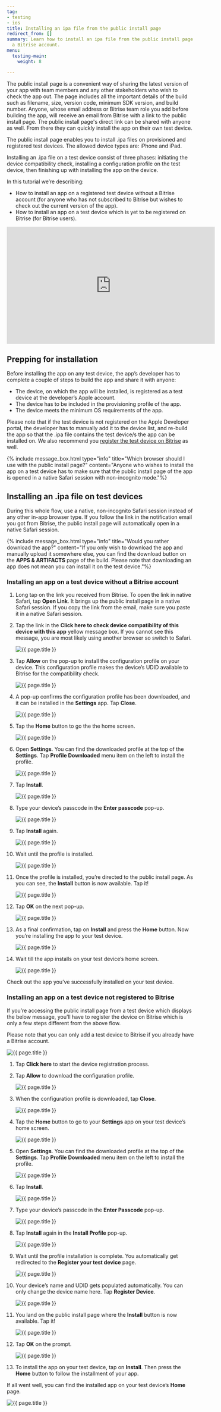 ```yaml
---
tag:
- testing
- ios
title: Installing an ipa file from the public install page
redirect_from: []
summary: Learn how to install an ipa file from the public install page with or without
  a Bitrise account.
menu:
  testing-main:
    weight: 8

---
```

The public install page is a convenient way of sharing the latest version of your app with team members and any other stakeholders who wish to check the app out. The page includes all the important details of the build such as filename, size, version code, minimum SDK version, and build number. Anyone, whose email address or Bitrise team role you add before building the app, will receive an email from Bitrise with a link to the public install page. The public install page's direct link can be shared with anyone as well. From there they can quickly install the app on their own test device.

The public install page enables you to install .ipa files on provisioned and registered test devices. The allowed device types are: iPhone and iPad.

Installing an .ipa file on a test device consist of three phases: initiating the device compatibility check, installing a configuration profile on the test device, then finishing up with installing the app on the device.

In this tutorial we’re describing:

* How to install an app on a registered test device without a Bitrise account (for anyone who has not subscribed to Bitrise but wishes to check out the current version of the app).
* How to install an app on a test device which is yet to be registered on Bitrise (for Bitrise users).

<div class="video"><iframe width="560" height="315" src="https://www.youtube.com/embed/cyHRJdJoP0E" frameborder="0" allow="accelerometer; autoplay; encrypted-media; gyroscope; picture-in-picture" allowfullscreen></iframe></div>

## Prepping for installation

Before installing the app on any test device, the app’s developer has to complete a couple of steps to build the app and share it with anyone:

* The device, on which the app will be installed, is registered as a test device at the developer’s Apple account.
* The device has to be included in the provisioning profile of the app.
* The device meets the minimum OS requirements of the app.

Please note that if the test device is not registered on the Apple Developer portal, the developer has to manually add it to the device list, and re-build the app so that the .ipa file contains the test device/s the app can be installed on. We also recommend you [register the test device on Bitrise](/testing/registering-a-test-device/) as well.

{% include message_box.html type="info" title="Which browser should I use with the public install page?" content="Anyone who wishes to install the app on a test device has to make sure that the public install page of the app is opened in a native Safari session with non-incognito mode."%}

## Installing an .ipa file on test devices

During this whole flow, use a native, non-incognito Safari session instead of any other in-app browser type. If you follow the link in the notification email you got from Bitrise, the public install page will automatically open in a native Safari session.

{% include message_box.html type="info" title="Would you rather download the app?" content="If you only wish to download the app and manually upload it somewhere else, you can find the download button on the **APPS & ARTIFACTS** page of the build. Please note that downloading an app does not mean you can install it on the test device."%}

### Installing an app on a test device without a Bitrise account

 1. Long tap on the link you received from Bitrise. To open the link in native Safari, tap **Open Link**. It brings up the public install page in a native Safari session. If you copy the link from the email, make sure you paste it in a native Safari session.
 2. Tap the link in the **Click here to check device compatibility of this device with this app** yellow message box. If you cannot see this message, you are most likely using another browser so switch to Safari.

    ![{{ page.title }}](/img/3a-public-install-page-not-logged-in-bitrise-user-png.png)
 3. Tap **Allow** on the pop-up to install the configuration profile on your device. This configuration profile makes the device’s UDID available to Bitrise for the compatibility check.

    ![{{ page.title }}](/img/4a_-_configuration_profile__not_logged_in_bitrise_user__png.jpg)
 4. A pop-up confirms the configuration profile has been downloaded, and it can be installed in the **Settings** app. Tap **Close**.

    ![{{ page.title }}](/img/5a_-_configuration_profile_downloaded__not_logged_in_bitrise_user__png.jpg)
 5. Tap the **Home** button to go the the home screen.

    ![{{ page.title }}](/img/6_0_home_screen.jpg)
 6. Open **Settings**. You can find the downloaded profile at the top of the **Settings**. Tap **Profile Downloaded** menu item on the left to install the profile.

    ![{{ page.title }}](/img/step6.jpg)
 7. Tap **Install**.

    ![{{ page.title }}](/img/6_2_-_install_configuration_profile_2_png.jpg)
 8. Type your device’s passcode in the **Enter passcode** pop-up.

    ![{{ page.title }}](/img/6_3_-_install_configuration_profile_3_png.jpg)
 9. Tap **Install** again.

    ![{{ page.title }}](/img/6_4_-_install_configuration_profile_4_png.jpg)
10. Wait until the profile is installed.

    ![{{ page.title }}](/img/6_5_-_install_configuration_profile_5_png.jpg)
11. Once the profile is installed, you’re directed to the public install page. As you can see, the **Install** button is now available. Tap it!

    ![{{ page.title }}](/img/7_1_-_install_application_1_png.jpg)
12. Tap **OK** on the next pop-up.

    ![{{ page.title }}](/img/tapok.png)
13. As a final confirmation, tap on **Install** and press the **Home** button. Now you’re installing the app to your test device.

    ![{{ page.title }}](/img/7_3_-_install_application_3_png.jpg)
14. Wait till the app installs on your test device’s home screen.

    ![{{ page.title }}](/img/7_5_install_application_5_png.jpg)

Check out the app you’ve successfully installed on your test device.

### Installing an app on a test device not registered to Bitrise

If you’re accessing the public install page from a test device which displays the below message, you’ll have to register the device on Bitrise which is only a few steps different from the above flow.

Please note that you can only add a test device to Bitrise if you already have a Bitrise account.

![{{ page.title }}](/img/3b_-_public_install_page__logged_in_bitrise_user__png.jpg)

 1. Tap **Click here** to start the device registration process.
 2. Tap **Allow** to download the configuration profile.

    ![{{ page.title }}](/img/4b_-_configuration_profile__logged_in_bitrise_user__png.jpg)
 3. When the configuration profile is downloaded, tap **Close**.

    ![{{ page.title }}](/img/5b_-_configuration_profile_downloaded__logged_in_bitrise_user__png.jpg)
 4. Tap the **Home** button to go to your **Settings** app on your test device’s home screen.

    ![{{ page.title }}](/img/6_0_home_screen-1.jpg)
 5. Open **Settings**. You can find the downloaded profile at the top of the **Settings**. Tap **Profile Downloaded** menu item on the left to install the profile.

    ![{{ page.title }}](/img/step6.jpg)
 6. Tap **Install**.

    ![{{ page.title }}](/img/6_2_-_install_configuration_profile_2_png.jpg)
 7. Type your device’s passcode in the **Enter Passcode** pop-up.

    ![{{ page.title }}](/img/6_3_-_install_configuration_profile_3_png.jpg)
 8. Tap **Install** again in the **Install Profile** pop-up.

    ![{{ page.title }}](/img/6_4_-_install_configuration_profile_4_png.jpg)
 9. Wait until the profile installation is complete. You automatically get redirected to the **Register your test device** page.

    ![{{ page.title }}](/img/6_5_-_install_configuration_profile_5_png.jpg)
10. Your device’s name and UDID gets populated automatically. You can only change the device name here. Tap **Register Device**.

    ![{{ page.title }}](/img/6_6b_-_register_device_png.jpg)
11. You land on the public install page where the **Install** button is now available. Tap it!

    ![{{ page.title }}](/img/7_1_-_install_application_1_png.jpg)
12. Tap **OK** on the prompt.

    ![{{ page.title }}](/img/tapok.png)
13. To install the app on your test device, tap on **Install**. Then press the **Home** button to follow the installment of your app.

If all went well, you can find the installed app on your test device’s **Home** page.

![{{ page.title }}](/img/7_5_install_application_5_png.jpg)